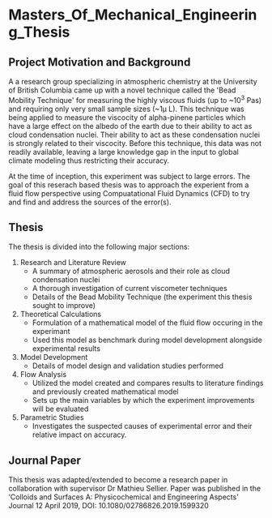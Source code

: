 # Masters_Of_Mechanical_Engineering_Thesis
## Project Motivation and Background
A a research group specializing in atmospheric chemistry at the University of British Columbia came up with a novel technique called the 'Bead Mobility Technique' for measuring the highly viscous fluids (up to ~10<sup>3</sup> Pas) and requiring only very small sample sizes (~1&mu; L). This technique was being applied to measure the viscocity of alpha-pinene particles which have a large effect on the albedo of the earth due to their ability to act as cloud condensation nuclei. Their ability to act as these condensation nuclei is strongly related to their viscocity. Before this technique, this data was not readily available, leaving a large knowledge gap in the input to global climate modeling thus restricting their accuracy. 

At the time of inception, this experiment was subject to large errors. The goal of this reserach based thesis was to approach the experient from a fluid flow perspective using Compuatational Fluid Dynamics (CFD) to try and find and address the sources of the error(s).

## Thesis
The thesis is divided into the following major sections:
1. Research and Literature Review
   - A summary of atmospheric aerosols and their role as cloud condensation nuclei
   - A thorough investigation of current viscometer techniques
   - Details of the Bead Mobility Technique (the experiment this thesis sought to improve)
2. Theoretical Calculations
   - Formulation of a mathematical model of the fluid flow occuring in the experimant
   - Used this model as benchmark during model development alongside experimental results
3. Model Development
   - Details of model design and validation studies performed
4. Flow Analysis
   - Utilized the model created and compares results to literature findings and previously created mathematical model
   - Sets up the main variables by which the experiment improvements will be evaluated
5. Parametric Studies
   - Investigates the suspected causes of experimental error and their relative impact on accuracy.

## Journal Paper
This thesis was adapted/extended to become a research paper in collaboration with supervisor Dr Mathieu Sellier. Paper was published in the ‘Colloids and Surfaces A: Physicochemical and Engineering Aspects’ Journal 12 April 2019, DOI: 10.1080/02786826.2019.1599320
